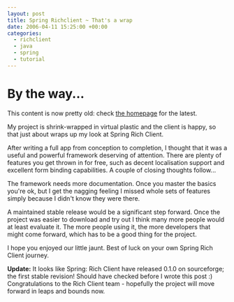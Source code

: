 ```yaml
---
layout: post
title: Spring Richclient ~ That's a wrap
date: 2006-04-11 15:25:00 +00:00
categories:
  - richclient 
  - java 
  - spring
  - tutorial
---
```

<div class='notice'><h1>By the way...</h1><p>This content is now pretty old: check <a href='/'>the homepage</a> for the latest.</p></div>
          
<p>My project is shrink-wrapped in virtual plastic and the client is happy, so that just about wraps up my look at Spring Rich Client. </p>
<p>After writing a full app from conception to completion, I thought that it was a useful and powerful framework deserving of attention. There are plenty of features you get thrown in for free, such as decent localisation support and excellent form binding capabilities. A couple of closing thoughts follow...</p>
<p>The framework needs more documentation. Once you master the basics you're ok, but I get the nagging feeling I missed whole sets of features simply because I didn't know they were there.</p>
<p>A maintained stable release would be a significant step forward. Once the project was easier to download and try out I think many more people would at least evaluate it. The more people using it, the more developers that might come forward, which has to be a good thing for the project.</p>
<p>I hope you enjoyed our little jaunt. Best of luck on your own Spring Rich Client journey.</p>
<p><b>Update:</b> It looks like Spring: Rich Client have released 0.1.0 on sourceforge; the first stable revision! Should have checked before I wrote this post :) Congratulations to the Rich Client team - hopefully the project will move forward in leaps and bounds now.</p>

